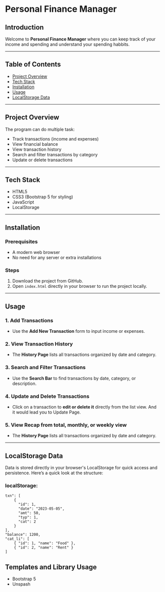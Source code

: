 # Personal Finance Manager

## Introduction  
Welcome to **Personal Finance Manager** where you can keep track of your income and spending and understand your spending habbits.

---

## Table of Contents  
- [Project Overview](#project-overview)  
- [Tech Stack](#tech-stack)  
- [Installation](#installation)  
- [Usage](#usage)  
- [LocalStorage Data](#localstorage-data)  

---

## Project Overview  
The program can do multiple task:

- Track transactions (income and expenses)  
- View financial balance
- View transaction history
- Search and filter transactions by category
- Update or delete transactions

--- 

## Tech Stack  

- HTML5  
- CSS3 (Bootstrap 5 for styling)  
- JavaScript  
- LocalStorage

---

## Installation  

### Prerequisites  
- A modern web browser  
- No need for any server or extra installations

### Steps  
1. Download the project from GitHub.  
2. Open `index.html` directly in your browser to run the project locally.

---

## Usage  

### 1. Add Transactions  
- Use the **Add New Transaction** form to input income or expenses.

### 2. View Transaction History  
- The **History Page** lists all transactions organized by date and category.

### 3. Search and Filter Transactions  
- Use the **Search Bar** to find transactions by date, category, or description.

### 4. Update and Delete Transactions  
- Click on a transaction to **edit or delete it** directly from the list view. And it would lead you to Update Page.

### 5. View Recap from total, monthly, or weekly view 
- The **History Page** lists all transactions organized by date and category.

---

## LocalStorage Data  

Data is stored directly in your browser's LocalStorage for quick access and persistence. Here’s a quick look at the structure:

### localStorage:
```"
txn": [
    {
      "id": 1,
      "date": "2023-05-05",
      "amt": 50,
      "typ": 1,
      "cat": 2
    }
],
"balance": 1200,
"cat_li": [
    { "id": 1, "name": "Food" },
    { "id": 2, "name": "Rent" }
]
```


## Templates and Library Usage
- Bootstrap 5
- Unspash
